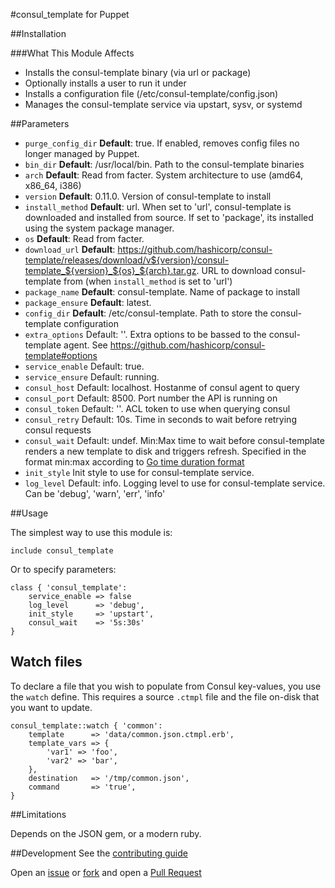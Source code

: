 #consul_template for Puppet

##Installation

###What This Module Affects

* Installs the consul-template binary (via url or package)
* Optionally installs a user to run it under
* Installs a configuration file (/etc/consul-template/config.json)
* Manages the consul-template service via upstart, sysv, or systemd


##Parameters

- `purge_config_dir` **Default**: true. If enabled, removes config files no longer managed by Puppet.
- `bin_dir` **Default**: /usr/local/bin. Path to the consul-template binaries
- `arch` **Default**: Read from facter. System architecture to use (amd64, x86_64, i386)
- `version` **Default**: 0.11.0. Version of consul-template to install
- `install_method` **Default**: url. When set to 'url', consul-template is downloaded and installed from source. If
set to 'package', its installed using the system package manager.
- `os` **Default**: Read from facter.
- `download_url` **Default**: https://github.com/hashicorp/consul-template/releases/download/v${version}/consul-template_${version}_${os}_${arch}.tar.gz. URL to download consul-template from (when `install_method` is set to 'url')
- `package_name` **Default**: consul-template. Name of package to install
- `package_ensure` **Default**: latest.
- `config_dir` **Default**: /etc/consul-template. Path to store the consul-template configuration
- `extra_options` Default: ''. Extra options to be bassed to the consul-template agent. See https://github.com/hashicorp/consul-template#options
- `service_enable` Default: true.
- `service_ensure` Default: running.
- `consul_host` Default: localhost. Hostanme of consul agent to query
- `consul_port` Default: 8500. Port number the API is running on
- `consul_token` Default: ''. ACL token to use when querying consul
- `consul_retry` Default: 10s. Time in seconds to wait before retrying consul requests
- `consul_wait` Default: undef. Min:Max time to wait before consul-template renders a new template to disk and triggers refresh. Specified in the format min:max according to [Go time duration format](http://golang.org/pkg/time/#ParseDuration)
- `init_style` Init style to use for consul-template service.
- `log_level` Default: info. Logging level to use for consul-template service. Can be 'debug', 'warn', 'err', 'info'



##Usage

The simplest way to use this module is:
```puppet
include consul_template
```

Or to specify parameters:
```puppet
class { 'consul_template':
    service_enable => false
    log_level      => 'debug',
    init_style     => 'upstart',
    consul_wait    => '5s:30s'
}
```


## Watch files

To declare a file that you wish to populate from Consul key-values, you use the
`watch` define. This requires a source `.ctmpl` file and the file on-disk
that you want to update.

```puppet
consul_template::watch { 'common':
    template      => 'data/common.json.ctmpl.erb',
    template_vars => {
        'var1' => 'foo',
        'var2' => 'bar',
    },
    destination   => '/tmp/common.json',
    command       => 'true',
}
```

##Limitations

Depends on the JSON gem, or a modern ruby.

##Development
See the [contributing guide](CONTRIBUTING.md)

Open an [issue](https://github.com/gdhbashton/puppet-consul_template/issues) or
[fork](https://github.com/gdhbashton/puppet-consul_template/fork) and open a
[Pull Request](https://github.com/gdhbashton/puppet-consul_template/pulls)
